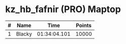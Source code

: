# kz_hb_fafnir (PRO) Maptop

|  # | Name | Time | Points |
|-------------- | -------------- | -------------- | -------------- | 
| 1 | Blacky | 01:34:04.101 | 10000 | 

